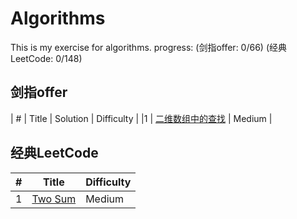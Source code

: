 Algorithms
========
This is my exercise for algorithms. 
progress:
(剑指offer: 0/66)
(经典LeetCode: 0/148)

## 剑指offer
| # | Title | Solution | Difficulty |
|1  | [二维数组中的查找](https://www.nowcoder.com/practice/abc3fe2ce8e146608e868a70efebf62e?tpId=13&tqId=11154&tPage=1&rp=1&ru=/ta/coding-interviews&qru=/ta/coding-interviews/question-ranking) | Medium |

## 经典LeetCode

| # | Title | Difficulty |
|---|-------|------------|
|1  | [Two Sum](https://leetcode.com/problems/two-sum/) | Medium |
